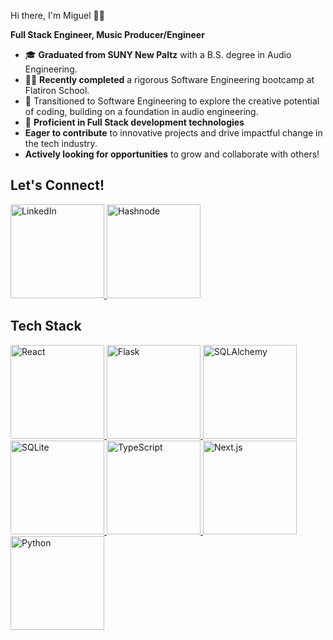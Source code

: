 Hi there, I'm Miguel 👋🏾

**Full Stack Engineer, Music Producer/Engineer**

- 🎓 **Graduated from SUNY New Paltz** with a B.S. degree in Audio Engineering.
- 👨‍💻 **Recently completed** a rigorous Software Engineering bootcamp at Flatiron School.
- 🚀 Transitioned to Software Engineering to explore the creative potential of coding, building on a foundation in audio engineering.
- 🌟 **Proficient in Full Stack development technologies** 
- **Eager to contribute** to innovative projects and drive impactful change in the tech industry.
- **Actively looking for opportunities** to grow and collaborate with others!

## Let's Connect!

<!-- LinkedIn -->
<a href="https://www.linkedin.com/in/miguelv-dev/">
  <img src="https://img.shields.io/badge/-LinkedIn-0077B5?style=flat-square&logo=linkedin&logoColor=white" alt="LinkedIn" width="150"/>
</a>

<!-- Hashnode -->
<a href="https://miguel4prez.hashnode.dev/">
  <img src="https://img.shields.io/badge/Hashnode-%231F2D3D?style=flat-square&logo=hashnode&logoColor=white" alt="Hashnode" width="150"/>
</a>

## Tech Stack

<!-- React -->
<a href="https://reactjs.org/">
  <img src="https://img.shields.io/badge/-React-61DAFB?style=flat-square&logo=react&logoColor=white" alt="React" width="150"/>
</a>

<!-- Flask -->
<a href="https://flask.palletsprojects.com/">
  <img src="https://img.shields.io/badge/-Flask-000000?style=flat-square&logo=flask&logoColor=white" alt="Flask" width="150"/>
</a>

<!-- SQLAlchemy -->
<a href="https://www.sqlalchemy.org/">
  <img src="https://img.shields.io/badge/-SQLAlchemy-336791?style=flat-square&logo=sqlalchemy&logoColor=white" alt="SQLAlchemy" width="150"/>
</a>

<!-- SQLite -->
<a href="https://www.sqlite.org/">
  <img src="https://img.shields.io/badge/-SQLite-003B57?style=flat-square&logo=sqlite&logoColor=white" alt="SQLite" width="150"/>
</a>

<!-- TypeScript -->
<a href="https://www.typescriptlang.org/">
  <img src="https://img.shields.io/badge/-TypeScript-007ACC?style=flat-square&logo=typescript&logoColor=white" alt="TypeScript" width="150"/>
</a>

<!-- Next.js -->
<a href="https://nextjs.org/">
  <img src="https://img.shields.io/badge/-Next.js-000000?style=flat-square&logo=nextdotjs&logoColor=white" alt="Next.js" width="150"/>
</a>

<!-- Python -->
<a href="https://www.python.org/">
  <img src="https://img.shields.io/badge/-Python-3776AB?style=flat-square&logo=python&logoColor=white" alt="Python" width="150"/>
</a>
